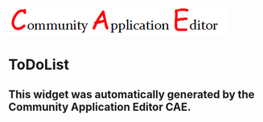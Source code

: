 ![CAE](https://github.com/CAE-Dev/frontendComponent-ToDoList/blob/gh-pages/img/logo.png)  

ToDoList
===================


This widget was automatically generated by the Community Application Editor CAE.  
---------------
